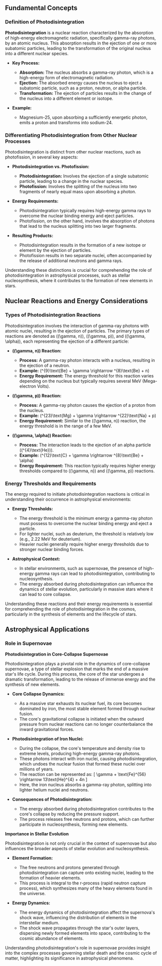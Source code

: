 ## Fundamental Concepts

### Definition of Photodisintegration

**Photodisintegration** is a nuclear reaction characterized by the absorption of high-energy electromagnetic radiation, specifically gamma-ray photons, by an atomic nucleus. This absorption results in the ejection of one or more subatomic particles, leading to the transformation of the original nucleus into a different nuclear species. 

- **Key Process:**
  - **Absorption:** The nucleus absorbs a gamma-ray photon, which is a high-energy form of electromagnetic radiation.
  - **Ejection:** The absorbed energy causes the nucleus to eject a subatomic particle, such as a proton, neutron, or alpha particle.
  - **Transformation:** The ejection of particles results in the change of the nucleus into a different element or isotope.

- **Example:**
  - Magnesium-25, upon absorbing a sufficiently energetic photon, emits a proton and transforms into sodium-24.

### Differentiating Photodisintegration from Other Nuclear Processes

Photodisintegration is distinct from other nuclear reactions, such as photofission, in several key aspects:

- **Photodisintegration vs. Photofission:**
  - **Photodisintegration:** Involves the ejection of a single subatomic particle, leading to a change in the nuclear species.
  - **Photofission:** Involves the splitting of the nucleus into two fragments of nearly equal mass upon absorbing a photon.

- **Energy Requirements:**
  - Photodisintegration typically requires high-energy gamma rays to overcome the nuclear binding energy and eject particles.
  - Photofission, on the other hand, involves the absorption of photons that lead to the nucleus splitting into two larger fragments.

- **Resulting Products:**
  - Photodisintegration results in the formation of a new isotope or element by the ejection of particles.
  - Photofission results in two separate nuclei, often accompanied by the release of additional neutrons and gamma rays.

Understanding these distinctions is crucial for comprehending the role of photodisintegration in astrophysical processes, such as stellar nucleosynthesis, where it contributes to the formation of new elements in stars.

## Nuclear Reactions and Energy Considerations

### Types of Photodisintegration Reactions

Photodisintegration involves the interaction of gamma-ray photons with atomic nuclei, resulting in the ejection of particles. The primary types of reactions are denoted as \((\gamma, n)\), \((\gamma, p)\), and \((\gamma, \alpha)\), each representing the ejection of a different particle:

- **\((\gamma, n)\) Reaction:**
  - **Process:** A gamma-ray photon interacts with a nucleus, resulting in the ejection of a neutron.
  - **Example:** \(^{9}\text{Be} + \gamma \rightarrow ^{8}\text{Be} + n\)
  - **Energy Requirement:** The energy threshold for this reaction varies depending on the nucleus but typically requires several MeV (Mega-electron Volts).

- **\((\gamma, p)\) Reaction:**
  - **Process:** A gamma-ray photon causes the ejection of a proton from the nucleus.
  - **Example:** \(^{23}\text{Mg} + \gamma \rightarrow ^{22}\text{Na} + p\)
  - **Energy Requirement:** Similar to the \((\gamma, n)\) reaction, the energy threshold is in the range of a few MeV.

- **\((\gamma, \alpha)\) Reaction:**
  - **Process:** The interaction leads to the ejection of an alpha particle (\(^{4}\text{He}\)).
  - **Example:** \(^{12}\text{C} + \gamma \rightarrow ^{8}\text{Be} + \alpha\)
  - **Energy Requirement:** This reaction typically requires higher energy thresholds compared to \((\gamma, n)\) and \((\gamma, p)\) reactions.

### Energy Thresholds and Requirements

The energy required to initiate photodisintegration reactions is critical in understanding their occurrence in astrophysical environments:

- **Energy Thresholds:**
  - The energy threshold is the minimum energy a gamma-ray photon must possess to overcome the nuclear binding energy and eject a particle.
  - For lighter nuclei, such as deuterium, the threshold is relatively low (e.g., 2.22 MeV for deuterium).
  - Heavier nuclei generally require higher energy thresholds due to stronger nuclear binding forces.

- **Astrophysical Context:**
  - In stellar environments, such as supernovae, the presence of high-energy gamma rays can lead to photodisintegration, contributing to nucleosynthesis.
  - The energy absorbed during photodisintegration can influence the dynamics of stellar evolution, particularly in massive stars where it can lead to core collapse.

Understanding these reactions and their energy requirements is essential for comprehending the role of photodisintegration in the cosmos, particularly in the synthesis of elements and the lifecycle of stars.

## Astrophysical Applications

### Role in Supernovae

**Photodisintegration in Core-Collapse Supernovae**

Photodisintegration plays a pivotal role in the dynamics of core-collapse supernovae, a type of stellar explosion that marks the end of a massive star's life cycle. During this process, the core of the star undergoes a dramatic transformation, leading to the release of immense energy and the synthesis of new elements.

- **Core Collapse Dynamics:**
  - As a massive star exhausts its nuclear fuel, its core becomes dominated by iron, the most stable element formed through nuclear fusion.
  - The core's gravitational collapse is initiated when the outward pressure from nuclear reactions can no longer counterbalance the inward gravitational forces.

- **Photodisintegration of Iron Nuclei:**
  - During the collapse, the core's temperature and density rise to extreme levels, producing high-energy gamma-ray photons.
  - These photons interact with iron nuclei, causing photodisintegration, which undoes the nuclear fusion that formed these nuclei over millions of years.
  - The reaction can be represented as:
    \[
    \gamma + \text{Fe}^{56} \rightarrow 13\text{He}^{4} + 4n
    \]
  - Here, the iron nucleus absorbs a gamma-ray photon, splitting into lighter helium nuclei and neutrons.

- **Consequences of Photodisintegration:**
  - The energy absorbed during photodisintegration contributes to the core's collapse by reducing the pressure support.
  - The process releases free neutrons and protons, which can further participate in nucleosynthesis, forming new elements.

**Importance in Stellar Evolution**

Photodisintegration is not only crucial in the context of supernovae but also influences the broader aspects of stellar evolution and nucleosynthesis.

- **Element Formation:**
  - The free neutrons and protons generated through photodisintegration can capture onto existing nuclei, leading to the formation of heavier elements.
  - This process is integral to the r-process (rapid neutron capture process), which synthesizes many of the heavy elements found in the universe.

- **Energy Dynamics:**
  - The energy dynamics of photodisintegration affect the supernova's shock wave, influencing the distribution of elements in the interstellar medium.
  - The shock wave propagates through the star's outer layers, dispersing newly formed elements into space, contributing to the cosmic abundance of elements.

Understanding photodisintegration's role in supernovae provides insight into the complex processes governing stellar death and the cosmic cycle of matter, highlighting its significance in astrophysical phenomena.